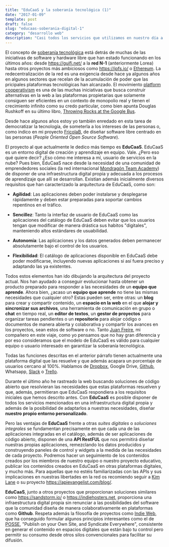 ```yaml
---
title: "EduCaaS y la soberanía tecnológica (1)"
date: "2017-01-09"
template: post
draft: false
slug: "educaas-soberania-digital-1"
category: "desarrollo web"
description: "Casi todos los servicios que utilizamos en nuestro día a día (correo, editor de texto, chat) están en la nube. Pero la nube tiene propietarios, como cualquier otro espacio, y muchas veces los intereses de los propietarios no coinciden con los nuestros o, incluso aún, los propietarios de la nube pueden decidir que nuestros datos o nuestras aplicaciones no son importantes en su modelo de negocio y apagarlas de la noche a la mañana. Nos encontraremos un bonito texto legal que nunca habíamos leído pero sí habíamos aceptado como explicación. Lo que durante años exigió la democracia, el poder para la ciudadanía, es ahora pasado por alto constantemente con nuestro beneplácito o nuestra total ignorancia. La soberanía digital debe preocuparte, si es que no lo hace ya. Internet nació descentralizada y debe volver a serlo."
---
```

El concepto de [soberanía tecnológica](https://es.wikipedia.org/wiki/Soberan%C3%ADa_Tecnol%C3%B3gica) está detrás de muchas de las iniciativas de software y hardware libre que han estado funcionando en los últimos años: desde https://guifi.net/ a la **red N-1** (anteriormente Lorea) hasta otros proyectos más ambiciosos como https://ipfs.io/ o [Ethereum](https://www.ethereum.org/). La redecentralización de la red es una exigencia desde hace ya algunos años en algunos sectores que recelan de la acumulación de poder que las pricipales plataformas tecnológicas han alcanzado. El movimiento [platform cooperativism](http://platformcoop.net/) es una de las muchas iniciativas que busca construir alternativas en la web a las plataformas propietarias que solamente consiguen ser eficientes en un contexto de monopolio real y tienen el crecimiento infinito como su credo particular, como bien apunta Douglas Rushkoff en su último libro, [Throwing Rocks at the Google Bus](http://www.rushkoff.com/books/throwing-rocks-at-the-google-bus/).

Desde hace algunos años estoy yo también enredado en esta tarea de democratizar la tecnología, de someterla a los intereses de las personas o, como indico en mi proyecto [FricolaB](http://fricolab.com), de diseñar software libre centrado en las personas (_People Oriented Open Source Software_).

El proyecto al que actualmente le dedico más tiempo es **EduCaaS**. EduCaaS es un entorno digital de creación y aprendizaje en equipo. Vale. ¿Pero eso qué quiere decir? ¿Eso cómo me interesa a mí, usuario de servicios en la nube? Pues bien, EduCaaS nace desde la necesidad de una comunidad de emprendedores sociales (la red internacional [Mondragón Team Academy](http://mondragonteamacademy.com/)) de disponer de una infraestructura digital propia y adecuada a los procesos de aprendizaje que allí se desarrollan. Existían además inicialmente diversos requisitos que han caracterizado la arquitectura de EduCaaS, como son:

- **Agilidad**: Las aplicaciones deben poder instalarse y desplegarse rápidamente y deben estar preparadas para soportar cambios repentinos en el tráfico.

- **Sencillez**: Tanto la interfaz de usuario de EduCaaS como las aplicaciones del catálogo de EduCaaS deben evitar que los usuarios tengan que modificar de manera drástica sus habitos "digitales", manteniendo altos estándares de usuabilidad.

- **Autonomía**: Las aplicaciones y los datos generados deben permanecer absolutamente bajo el control de los usuarios.

- **Flexibilidad**: El catálogo de aplicaciones disponible en EduCaaS debe poder modificarse, incluyendo nuevas aplicaciones si así fuera preciso y adaptando las ya existentes.

Todos estos elementos han ido dibujando la arquitectura del proyecto actual. Nos han ayudado a conseguir evolucionar hasta obtener un producto preparado para responder a las necesidades de un **equipo que aprende**. Ahora bien, ¿acaso un **equipo que aprende** no tiene las mismas necesidades que cualquier otro? Estas pueden ser, entre otras: un **blog** para crear y compartir contenido, un **espacio en la web** en el que **alojar y sincronizar sus archivos**, una herramienta de comunicación en grupo o **chat** en tiempo real, un **editor de textos**, un **gestor de proyectos** para organizar tareas pendientes o un **repositorio** para alojar código o documentos de manera abierta y colaborativa y compartir los avances en los proyectos, sean estos de software o no. Tanto [Juan Freire](http://juanfreire.com/la-transformacion-provocada-por-lo-digital/), mi compañero en este viaje, como yo pensamos que no hay gran diferencia y por eso consideramos que el modelo de EduCaaS es válido para cualquier equipo o usuario interesado en garantizar la soberanía tecnológica.

Todas las funciones descritas en el anterior párrafo tienen actualmente una plataforma digital que las resuelve y que además acapara un porcentaje de usuarios cercano al 100%. Hablamos de [Dropbox](https://www.dropbox.com/), Google Drive, [Github](https://www.github.com), Whatsapp, [Slack](https://slack.com/) o [Trello](https://trello.com/).

Durante el último año he rastreado la web buscando soluciones de código abierto que resolvieran las necesidades que estas plataformas resuelven y que, además, permitieran que EduCaaS respondiera a los requisitos iniciales que hemos descrito antes. Con **EduCaaS** es posible disponer de todos los servicios mencionados en una infraestructura digital propia y además de la posibilidad de adaptarlos a nuestras necesidades, diseñar **nuestro propio entorno personalizado**.

Pero las ventajas de **EduCaaS** frente a otras _suites digitales_ o _soluciones integrales_ se fundamentan precisamente en que cada una de las aplicaciones integradas en el catálogo, además de ser aplicaciones de código abierto, disponen de una **API RestFUL** que nos permitirá diseñar nuestras propias aplicaciones, remezclando los datos producidos y construyendo paneles de control y widgets a la medida de las necesidades de cada proyecto. Podremos hacer un seguimiento de los contenidos creados por los miembros de nuestro equipo o nuestro proyecto educativo, publicar los contenidos creados en EduCaaS en otras plataformas digitales, y mucho más. Para aquellas que no estéis familiarizadas con las APIs y sus implicaciones en nuestras libertades en la red os recomiendo seguir a [Kim Lane](https://twitter.com/kinlane) o su proyecto https://apievangelist.com/blog/.

**EduCaaS**, junto a otros proyectos que proporcionan soluciones similares como https://sandstorm.io/ o https://indiehosters.net, proporciona una infraestructura digital propia sin renunciar a las posibilidades del software que la comunidad diseña de manera colaborativamente en plataformas como **Github**. Respeta además la filosofía de proyectos como [Indie Web](https://indieweb.org/), que ha conseguido formular algunos principios interesantes como el de [POSSE](https://indieweb.org/POSSE), "Publish on your Own Site, and Syndicate Everywhere", consistente en generar el contenido en espacios digitales que están bajo tu control pero permitir su consumo desde otros silos convencionales para facilitar su difusión.
